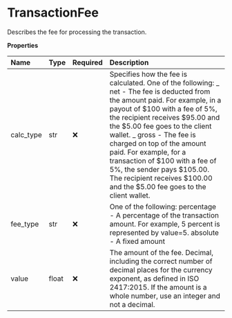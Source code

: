 # TransactionFee

Describes the fee for processing the transaction.

**Properties**

| Name      | Type  | Required | Description                                                                                                                                                                                                                                                                                                                                                                                                                                                      |
| :-------- | :---- | :------- | :--------------------------------------------------------------------------------------------------------------------------------------------------------------------------------------------------------------------------------------------------------------------------------------------------------------------------------------------------------------------------------------------------------------------------------------------------------------- |
| calc_type | str   | ❌       | Specifies how the fee is calculated. One of the following: _ net - The fee is deducted from the amount paid. For example, in a payout of $100 with a fee of 5%, the recipient receives $95.00 and the $5.00 fee goes to the client wallet. _ gross - The fee is charged on top of the amount paid. For example, for a transaction of $100 with a fee of 5%, the sender pays $105.00. The recipient receives $100.00 and the $5.00 fee goes to the client wallet. |
| fee_type  | str   | ❌       | One of the following: percentage - A percentage of the transaction amount. For example, 5 percent is represented by value=5. absolute - A fixed amount                                                                                                                                                                                                                                                                                                           |
| value     | float | ❌       | The amount of the fee. Decimal, including the correct number of decimal places for the currency exponent, as defined in ISO 2417:2015. If the amount is a whole number, use an integer and not a decimal.                                                                                                                                                                                                                                                        |
